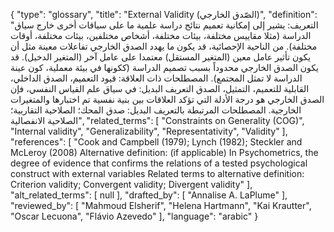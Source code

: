 {
    "type": "glossary",
    "title": "External Validity (الصّدق الخارجي)",
    "definition": "التعريف: يشير إلى إمكانية تعميم نتائج دراسة علمية ما على سياقات أخرى خارج سياق الدراسة (مثلا مقاييس مختلفة، بيئات مختلفة، أشخاص مختلفين، بيئات مختلفة، أوقات مختلفة). من الناحية الإحصائية، قد يكون ما يهدد الصدق الخارجي تفاعلات معينة مثل أن يكون تأثير عامل معين (المتغير المستقل) معتمدا على عامل آخر (المتغير الدخيل). قد يكون الصدق الخارجي محدوداً بسبب تصميم الدراسة (ككونها في بيئة معملية، كون عينة الدراسة لا تمثل المجتمع).  المصطلحات ذات العلاقة:  قيود التعميم، الصدق الداخلي، القابلية للتعميم، التمثيل، الصدق التعريف البديل: في سياق علم القياس النفسي، فإن الصدق الخارجي هو درجة الأدلة التي تؤكد العلاقات بين بنية نفسية تم اختبارها والمتغيرات الخارجية. المصطلحات المرتبطة بالتعريف البديل: صدق المحك؛ الصلاحية التقاربية؛ الصلاحية الانفصالية",
    "related_terms": [
        "Constraints on Generality (COG)",
        "Internal validity",
        "Generalizability",
        "Representativity",
        "Validity"
    ],
    "references": [
        "Cook and Campbell (1979); Lynch (1982); Steckler and McLeroy (2008) Alternative definition: (if applicable) In Psychometrics, the degree of evidence that confirms the relations of a tested psychological construct with external variables Related terms to alternative definition: Criterion validity; Convergent validity; Divergent validity"
    ],
    "alt_related_terms": [
        null
    ],
    "drafted_by": [
        "Annalise A. LaPlume"
    ],
    "reviewed_by": [
        "Mahmoud Elsherif",
        "Helena Hartmann",
        "Kai Krautter",
        "Oscar Lecuona",
        "Flávio Azevedo"
    ],
    "language": "arabic"
}